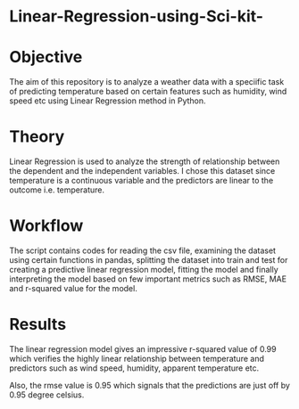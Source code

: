 # Linear-Regression-using-Sci-kit-

# Objective

The aim of this repository is to analyze a weather data with a speciific task of predicting temperature based on certain features such as 
humidity, wind speed etc using Linear Regression method in Python. 

# Theory

Linear Regression is used to analyze the strength of relationship between the dependent and the independent variables. I chose this dataset
since temperature is a continuous variable and the predictors are linear to the outcome i.e. temperature. 

# Workflow

The script contains codes for reading the csv file, examining the dataset using certain functions in pandas, splitting the dataset into train
and test for creating a predictive linear regression model, fitting the model and finally interpreting the model based on few important metrics such as
RMSE, MAE and r-squared value for the model.

# Results

The linear regression model gives an impressive r-squared value of 0.99 which verifies the highly linear relationship between temperature and
predictors such as wind speed, humidity, apparent temperature etc. 

Also, the rmse value is 0.95 which signals that the predictions are just off by 0.95 degree celsius. 
